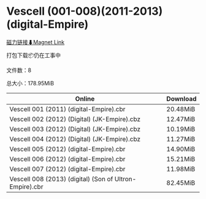 # Vescell (001-008)(2011-2013)(digital-Empire)

[磁力链接⬇Magnet Link](magnet:?xt=urn:btih:7ec951cec3ed57c12cd323c95d197d5183c4e55a&dn=Vescell%20%28001-008%29%282011-2013%29%28digital-Empire%29)

打包下载📦仍在工事中

文件数：8

总大小：178.95MiB

Online | Download
--- | ---
Vescell 001 (2011) (digital-Empire).cbr | 20.48MiB
Vescell 002 (2012) (Digital) (JK-Empire).cbz | 12.47MiB
Vescell 003 (2012) (Digital) (JK-Empire).cbz | 10.19MiB
Vescell 004 (2012) (Digital) (JK-Empire).cbz | 11.27MiB
Vescell 005 (2012) (digital-Empire).cbr | 14.90MiB
Vescell 006 (2012) (digital-Empire).cbr | 15.21MiB
Vescell 007 (2012) (digital-Empire).cbr | 11.98MiB
Vescell 008 (2013) (digital) (Son of Ultron-Empire).cbr | 82.45MiB